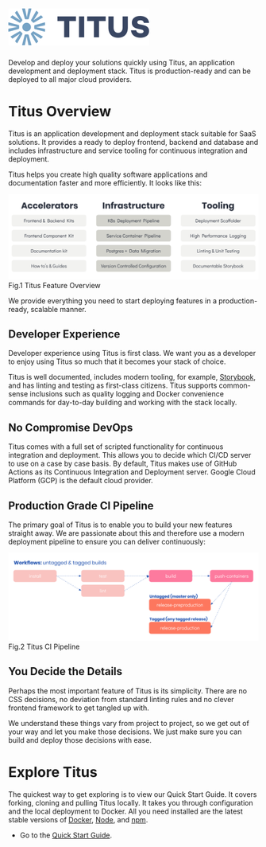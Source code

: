 # ![logo]

Develop and deploy your solutions quickly using Titus, an application development and deployment stack. Titus is production-ready and can be deployed to all major cloud providers.

# Titus Overview
Titus is an application development and deployment stack suitable for SaaS solutions. It provides a ready to deploy frontend, backend and database and includes infrastructure and service tooling for continuous integration and deployment.

Titus helps you create high quality software applications and documentation faster and more efficiently. It looks like this:

![titus-feature-overview]
Fig.1 Titus Feature Overview

We provide everything you need to start deploying features in a production-ready, scalable manner.

## Developer Experience
Developer experience using Titus is first class. We want you as a developer to enjoy using Titus so much that it becomes your stack of choice.

Titus is well documented, includes modern tooling, for example, [Storybook], and has linting and testing as first-class citizens. Titus supports common-sense inclusions such as quality logging and Docker convenience commands for day-to-day building and working with the stack locally.

## No Compromise DevOps
Titus comes with a full set of scripted functionality for continuous integration and deployment. This allows you to decide which CI/CD server to use on a case by case basis. By default, Titus makes use of GitHub Actions as its Continuous Integration and Deployment server. Google Cloud Platform (GCP) is the default cloud provider.

<!---to-do --->
<!---Fig.2 Titus Pipeline -->

## Production Grade CI Pipeline
The primary goal of Titus is to enable you to build your new features straight away. We are passionate about this and therefore use a modern deployment pipeline to ensure you can deliver continuously:

![titus-ci-pipeline]
Fig.2 Titus CI Pipeline

## You Decide the Details
Perhaps the most important feature of Titus is its simplicity. There are no CSS decisions, no deviation from standard linting rules and no clever frontend framework to get tangled up with.

We understand these things vary from project to project, so we get out of your way and let you make those decisions. We just make sure you can build and deploy those decisions with ease.

# Explore Titus
The quickest way to get exploring is to view our Quick Start Guide. It covers forking, cloning and pulling Titus locally. It takes you through configuration and the local deployment to Docker. All you need installed are the latest stable versions of  [Docker], [Node], and [npm].

- Go to the [Quick Start Guide].


<!-- External Links -->
[Storybook]: https://storybook.js.org/
[Docker]: https://docs.docker.com/install/#supported-platforms
[Node]: https://nodejs.org/en/
[npm]: https://www.npmjs.com/get-npm

<!-- Internal Links -->
[Quick Start Guide]: quick-start/

<!-- Images -->
[logo]: img/Accel_Logo_Titus.svg
[titus-feature-overview]: img/titus-feature-overview.svg
[titus-ci-pipeline]: img/titus-ci-pipeline.svg
